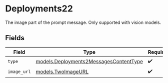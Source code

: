 # Deployments22

The image part of the prompt message. Only supported with vision models.


## Fields

| Field                                                                                  | Type                                                                                   | Required                                                                               | Description                                                                            |
| -------------------------------------------------------------------------------------- | -------------------------------------------------------------------------------------- | -------------------------------------------------------------------------------------- | -------------------------------------------------------------------------------------- |
| `type`                                                                                 | [models.Deployments2MessagesContentType](../models/deployments2messagescontenttype.md) | :heavy_check_mark:                                                                     | N/A                                                                                    |
| `image_url`                                                                            | [models.TwoImageURL](../models/twoimageurl.md)                                         | :heavy_check_mark:                                                                     | N/A                                                                                    |